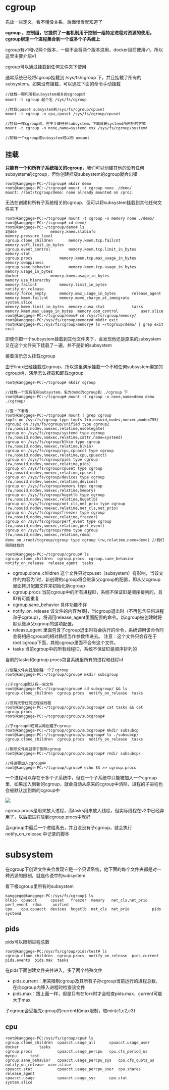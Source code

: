 # cgroup
先放一些定义，看不懂没关系，后面慢慢就知道了

**cgroup ，控制组，它提供了一套机制用于控制一组特定进程对资源的使用。cgroup绑定一个进程集合到一个或多个子系统上** 

cgroup有v1和v2两个版本，一般不会将两个版本混用，docker目前使用v1，所以这里主要介绍v1

cgroup可以通过挂载到任何文件夹下使用

通常系统已经将cgroup挂载到 /sys/fs/cgroup 下，并且挂载了所有的subsystem。如果没有挂载，可以通过下面的命令手动挂载

    //挂载一颗和所有subsystem相关的cgroup树
    mount -t cgroup 起个名 /sys/fs/cgroup   

    //挂载cpuset subsystem到/sys/fs/cgroup/cpuset
    mount -t cgroup -o cpu,cpuset /sys/fs/cgroup/cpuset 

    //挂载一棵cgroup树，但不关联任何subsystem，下面就是systemd所用到的方式
    mount -t cgroup -o none,name=systemd xxx /sys/fs/cgroup/systemd

    //卸载一个cgroup或subsystem可以用 umount


## 挂载
**只能有一个和所有子系统相关的cgroup**，我们可以创建其他的没有任何subsystem的cgroup，但你创建挂载subsystem的cgroup就会出错

    root@kanggege-PC:~/tcgroup# mkdir demo
    root@kanggege-PC:~/tcgroup# mount -t cgroup none ./demo/
    mount: /root/tcgroup/demo: none already mounted on /proc.

无法在创建和所有子系统相关的cgroup，但可以将subsystem挂载到其他任何文件夹下

    root@kanggege-PC:~/tcgroup# mount -t cgroup -o memory none ./demo/
    root@kanggege-PC:~/tcgroup# cd demo/
    root@kanggege-PC:~/tcgroup/demo# ls
    2@dde				memory.kmem.slabinfo		    memory.pressure_level
    cgroup.clone_children		memory.kmem.tcp.failcnt		    memory.soft_limit_in_bytes
    cgroup.event_control		memory.kmem.tcp.limit_in_bytes	    memory.stat
    cgroup.procs			memory.kmem.tcp.max_usage_in_bytes  memory.swappiness
    cgroup.sane_behavior		memory.kmem.tcp.usage_in_bytes	    memory.usage_in_bytes
    docker				memory.kmem.usage_in_bytes	    memory.use_hierarchy
    memory.failcnt			memory.limit_in_bytes		    notify_on_release
    memory.force_empty		memory.max_usage_in_bytes	    release_agent
    memory.kmem.failcnt		memory.move_charge_at_immigrate     system.slice
    memory.kmem.limit_in_bytes	memory.numa_stat		    tasks
    memory.kmem.max_usage_in_bytes	memory.oom_control		    user.slice
    root@kanggege-PC:~/tcgroup/demo# cd /sys/fs/cgroup/memory/
    root@kanggege-PC:/sys/fs/cgroup/memory# mkdir exit
    root@kanggege-PC:/sys/fs/cgroup/memory# ls ~/tcgroup/demo/ | grep exit
    exit

即使你把一个subsystem挂载到其他文件夹下，会发现他还是原来的subsystem又在这个文件夹下挂载了一遍，并不是新的subsystem

接着演示怎么挂载cgroup

由于linux已经挂载过cgroup，所以这里演示挂载一个不和任何subsystem绑定的cgroup树，演示怎么挂载和卸载cgroup

    root@kanggege-PC:~/tcgroup# mkdir cgroup
    
    //挂载一个没有任何subsystem，名为demo的cgroup到 ./cgroup 下
    root@kanggege-PC:~/tcgroup# mount -t cgroup -o none,name=demo demo ./cgroup/

    //查一下看看
    root@kanggege-PC:~/tcgroup# mount | grep cgroup
    tmpfs on /sys/fs/cgroup type tmpfs (ro,nosuid,nodev,noexec,mode=755)
    cgroup2 on /sys/fs/cgroup/unified type cgroup2 (rw,nosuid,nodev,noexec,relatime,nsdelegate)
    cgroup on /sys/fs/cgroup/systemd type cgroup (rw,nosuid,nodev,noexec,relatime,xattr,name=systemd)
    cgroup on /sys/fs/cgroup/blkio type cgroup (rw,nosuid,nodev,noexec,relatime,blkio)
    cgroup on /sys/fs/cgroup/cpu,cpuacct type cgroup (rw,nosuid,nodev,noexec,relatime,cpu,cpuacct)
    cgroup on /sys/fs/cgroup/pids type cgroup (rw,nosuid,nodev,noexec,relatime,pids)
    cgroup on /sys/fs/cgroup/cpuset type cgroup (rw,nosuid,nodev,noexec,relatime,cpuset)
    cgroup on /sys/fs/cgroup/devices type cgroup (rw,nosuid,nodev,noexec,relatime,devices)
    cgroup on /sys/fs/cgroup/memory type cgroup (rw,nosuid,nodev,noexec,relatime,memory)
    cgroup on /sys/fs/cgroup/hugetlb type cgroup (rw,nosuid,nodev,noexec,relatime,hugetlb)
    cgroup on /sys/fs/cgroup/net_cls,net_prio type cgroup (rw,nosuid,nodev,noexec,relatime,net_cls,net_prio)
    cgroup on /sys/fs/cgroup/freezer type cgroup (rw,nosuid,nodev,noexec,relatime,freezer)
    cgroup on /sys/fs/cgroup/perf_event type cgroup (rw,nosuid,nodev,noexec,relatime,perf_event)
    cgroup on /sys/fs/cgroup/rdma type cgroup (rw,nosuid,nodev,noexec,relatime,rdma)
    demo on /root/tcgroup/cgroup type cgroup (rw,relatime,name=demo) //我们刚刚挂载的

    root@kanggege-PC:~/tcgroup/cgroup# ls
    cgroup.clone_children  cgroup.procs  cgroup.sane_behavior  notify_on_release  release_agent  tasks

- cgroup.clone_children 这个文件只对cpuset（subsystem）有影响，当该文件的内容为1时，新创建的cgroup将会继承父cgroup的配置，即从父cgroup里面拷贝配置文件来初始化新cgroup
- cgroup.procs 当前cgroup中的所有进程ID，系统不保证ID是顺序排列的，且ID有可能重复
- cgroup.sane_behavior 具体功能不详
- notify_on_release 该文件的内容为1时，当cgroup退出时（不再包含任何进程和子cgroup），将调用release_agent里面配置的命令。新cgroup被创建时将默认继承父cgroup的这项配置。
- release_agent 里面包含了cgroup退出时将会执行的命令，系统调用该命令时会将相应cgroup的相对路径当作参数传进去。 注意：这个文件只会存在于root cgroup下面，其他cgroup里面不会有这个文件。
- tasks 当前cgroup中的所有线程ID，系统不保证ID是顺序排列的

当前的tasks和cgroup.procs包含系统里所有的进程和线程id

    //创建文件夹就是创建一个子cgroup
    root@kanggege-PC:~/tcgroup/cgroup# mkdir subcgroup

    //子cgroup默认有一些文件
    root@kanggege-PC:~/tcgroup/cgroup# cd subcgroup/ && ls
    cgroup.clone_children  cgroup.procs  notify_on_release	tasks

    //没有托管任何进程或线程
    root@kanggege-PC:~/tcgroup/cgroup/subcgroup# cat tasks && cat cgroup.procs 
    root@kanggege-PC:~/tcgroup/cgroup/subcgroup# 

    //子cgroup中还可以再创建子cgroup
    root@kanggege-PC:~/tcgroup/cgroup/subcgroup# mkdir subsubcp
    root@kanggege-PC:~/tcgroup/cgroup/subcgroup# ls ./subsubcp/
    cgroup.clone_children  cgroup.procs  notify_on_release	tasks

    //删除文件夹就等于删除cgroup
    root@kanggege-PC:~/tcgroup/cgroup/subcgroup# rmdir subsubcp/

    //将进程加入cgroup中
    root@kanggege-PC:~/tcgroup/cgroup# echo $$ >> cgroup.procs 

一个进程可以存在于多个子系统中，但在一个子系统中只能被加入一个cgroup里，如果加入到新的cgroup，就会自动从原来的cgroup中清除，进程的子进程也会被默认加到新的cgroup中

![](img/4.png)


cgroup.procs是用来放入进程，而tasks用来放入线程，但实际线程在v2中已经弃用了，以后把进程放到cgroup.procs中就好

当cgroup中最后一个进程离去，并且没没有子cgroup，就会执行 notify_on_release 中记录的脚本

# subsystem

在cgroup下创建文件夹会发现它是一个只读系统，他下面的每个文件夹都是对一种资源的限制，就是传说中的subsystem

看下根cgroup里所有的subsystem

    kanggege@kanggege-PC:/sys/fs/cgroup$ ls
    blkio  cpuacct      cpuset   freezer  memory   net_cls,net_prio  perf_event  rdma     unified
    cpu    cpu,cpuacct  devices  hugetlb  net_cls  net_prio          pids        systemd


## pids

pids可以限制进程总数

    root@kanggege-PC:/sys/fs/cgroup/pids/test# ls
    cgroup.clone_children  cgroup.procs  notify_on_release	pids.current  pids.events  pids.max  tasks

在pids下面创建文件夹并进入，多了两个特殊文件

- pids.current：用来限制cgroup及其所有子孙cgroup当前运行的进程总数，在向cgroup内移入进程时检查该文件
- pids.max：跟上面一样，但是只有在fork时才会检查pids.max，current可能大于max


子cgroup会受祖先cgroup的current和max限制，取min(c1,c2,c3)

## cpu

    root@kanggege-PC:/sys/fs/cgroup/cpu# ls
    cgroup.clone_children  cpuacct.usage_all	  cpuacct.usage_user  docker		 tasks
    cgroup.procs	       cpuacct.usage_percpu	  cpu.cfs_period_us   mycpu		 test
    cgroup.sane_behavior   cpuacct.usage_percpu_sys   cpu.cfs_quota_us    notify_on_release  user.slice
    cpuacct.stat	       cpuacct.usage_percpu_user  cpu.shares	      release_agent
    cpuacct.usage	       cpuacct.usage_sys	  cpu.stat	      system.slice


